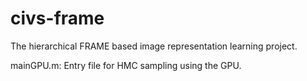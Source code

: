 civs-frame
==========

The hierarchical FRAME based image representation learning project.

mainGPU.m:      Entry file for HMC sampling using the GPU.
